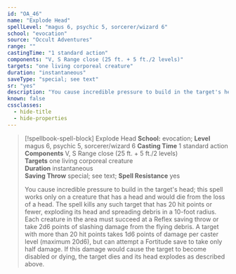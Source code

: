 ```yaml
---
id: "OA_46"
name: "Explode Head"
spellLevel: "magus 6, psychic 5, sorcerer/wizard 6"
school: "evocation"
source: "Occult Adventures"
range: ""
castingTime: "1 standard action"
components: "V, S Range close (25 ft. + 5 ft./2 levels)"
targets: "one living corporeal creature"
duration: "instantaneous"
saveType: "special; see text"
sr: "yes"
description: "You cause incredible pressure to build in the target's head; this spell works only on a creature that has a head and would die from the loss of a head. The spell kills any such target that has 20 hit points or fewer, exploding its head and spreading debris in a 10-foot radius. Each creature in the area must succeed at a Reflex saving throw or take 2d6 points of slashing damage from the flying debris.  A target with more than 20 hit points takes 1d6 points of damage per caster level (maximum 20d6), but can attempt a Fortitude save to take only half damage. If this damage would cause the target to become disabled or dying, the target dies and its head explodes as described above."
known: false
cssclasses:
  - hide-title
  - hide-properties
---
```


> [!spellbook-spell-block] Explode Head
> **School:** evocation; **Level** magus 6, psychic 5, sorcerer/wizard 6
> **Casting Time** 1 standard action  
> **Components** V, S Range close (25 ft. + 5 ft./2 levels)  
> **Targets** one living corporeal creature  
> **Duration** instantaneous  
> **Saving Throw** special; see text; **Spell Resistance** yes
> 
> You cause incredible pressure to build in the target's head; this spell works only on a creature that has a head and would die from the loss of a head. The spell kills any such target that has 20 hit points or fewer, exploding its head and spreading debris in a 10-foot radius. Each creature in the area must succeed at a Reflex saving throw or take 2d6 points of slashing damage from the flying debris.  A target with more than 20 hit points takes 1d6 points of damage per caster level (maximum 20d6), but can attempt a Fortitude save to take only half damage. If this damage would cause the target to become disabled or dying, the target dies and its head explodes as described above.